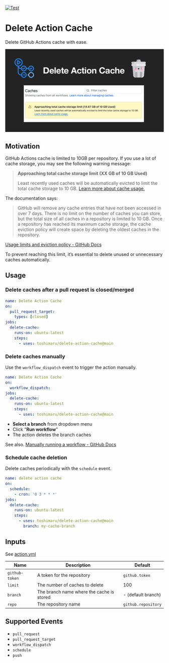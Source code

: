 [![Test](https://github.com/toshimaru/delete-action-cache/actions/workflows/test.yml/badge.svg)](https://github.com/toshimaru/delete-action-cache/actions/workflows/test.yml)

# Delete Action Cache

Delete GitHub Actions cache with ease.

![OG image](./img/delete-cache-action.png)

## Motivation

GitHub Actions cache is limited to 10GB per repository. If you use a lot of cache storage, you may see the following warning message:

> **Approaching total cache storage limit (XX GB of 10 GB Used)**
>
> Least recently used caches will be automatically evicted to limit the total cache storage to 10 GB. [Learn more about cache usage.](https://docs.github.com/actions/using-workflows/caching-dependencies-to-speed-up-workflows#usage-limits-and-eviction-policy)

The documentation says:

> GitHub will remove any cache entries that have not been accessed in over 7 days. There is no limit on the number of caches you can store, but the total size of all caches in a repository is limited to 10 GB. Once a repository has reached its maximum cache storage, the cache eviction policy will create space by deleting the oldest caches in the repository.

[Usage limits and eviction policy - GitHub Docs](https://docs.github.com/en/actions/writing-workflows/choosing-what-your-workflow-does/caching-dependencies-to-speed-up-workflows#usage-limits-and-eviction-policy)

To prevent reaching this limit, it’s essential to delete unused or unnecessary caches automatically.

## Usage

### Delete caches after a pull request is closed/merged

```yml
name: Delete Action Cache
on:
  pull_request_target:
    types: [closed]
jobs:
  delete-cache:
    runs-on: ubuntu-latest
    steps:
      - uses: toshimaru/delete-action-cache@main
```

### Delete caches manually

Use the `workflow_dispatch` event to trigger the action manually.

```yml
name: Delete Action Cache
on:
  workflow_dispatch:
jobs:
  delete-cache:
    runs-on: ubuntu-latest
    steps:
      - uses: toshimaru/delete-action-cache@main
```

- **Select a branch** from dropdown menu
- Click "**Run workflow**"
- The action deletes the branch caches

See also. [Manually running a workflow - GitHub Docs](https://docs.github.com/en/actions/managing-workflow-runs-and-deployments/managing-workflow-runs/manually-running-a-workflow)

### Schedule cache deletion

Delete caches periodically with the `schedule` event.

```yml
name: delete action cache
on:
  schedule:
    - cron: '0 3 * * *'
jobs:
  delete-cache:
    runs-on: ubuntu-latest
    steps:
      - uses: toshimaru/delete-action-cache@main
        branch: my-cache-branch
```

## Inputs

See [action.yml](action.yml)

| Name | Description | Default |
| - | - | - |
| `github-token` | A token for the repository | `github.token` |
| `limit` | The number of caches to delete | 100 |
| `branch` | The branch name where the cache is stored | - (default branch) |
| `repo` | The repository name | `github.repository` |

## Supported Events

- `pull_request`
- `pull_request_target`
- `workflow_dispatch`
- `schedule`
- `push`
